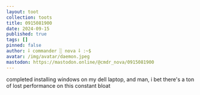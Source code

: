 ```yaml
---
layout: toot
collection: toots
title: 0915081900
date: 2024-09-15
published: true
tags: []
pinned: false
author: ⸸ commander ░ nova ⸸ :~$
avatar: /img/avatar/daemon.jpeg
mastodon: https://mastodon.online/@cmdr_nova/0915081900
---
```


completed installing windows on my dell laptop, and man, i bet there's a ton of lost performance on this constant bloat

